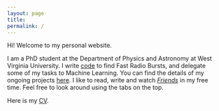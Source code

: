 ```yaml
---
layout: page
title: 
permalink: /
---
```


Hi! Welcome to my personal website. 

I am a PhD student at the Department of Physics and Astronomy at West Virginia University. I write [code](https://github.com/KshitijAggarwal) to find Fast Radio Bursts, and delegate some of my tasks to Machine Learning. You can find the details of my ongoing projects [here](/research/). I like to read, write and watch [_Friends_](https://www.imdb.com/title/tt0108778/) in my free time. Feel free to look around using the tabs on the top.   

Here is my [CV](/docs/kshitij_cv.pdf).

